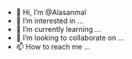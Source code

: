 - 👋 Hi, I’m @Alasanmal
- 👀 I’m interested in ...
- 🌱 I’m currently learning ...
- 💞️ I’m looking to collaborate on ...
- 📫 How to reach me ...

<!---
Alasanmal/Alasanmal is a ✨ special ✨ repository because its `README.md` (this file) appears on your GitHub profile.
You can click the Preview link to take a look at your changes.
--->
